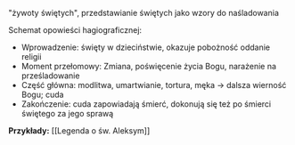 "żywoty świętych", przedstawianie świętych jako wzory do naśladowania

Schemat opowieści hagiograficznej:
- Wprowadzenie: święty w dzieciństwie, okazuje pobożność oddanie religii
- Moment przełomowy: Zmiana, poświęcenie życia Bogu, narażenie na prześladowanie
- Część główna: modlitwa, umartwianie, tortura, męka -> dalsza wierność Bogu; cuda
- Zakończenie: cuda zapowiadają śmierć, dokonują się też po śmierci świętego za jego sprawą

**Przykłady:**
[[Legenda o św. Aleksym]]